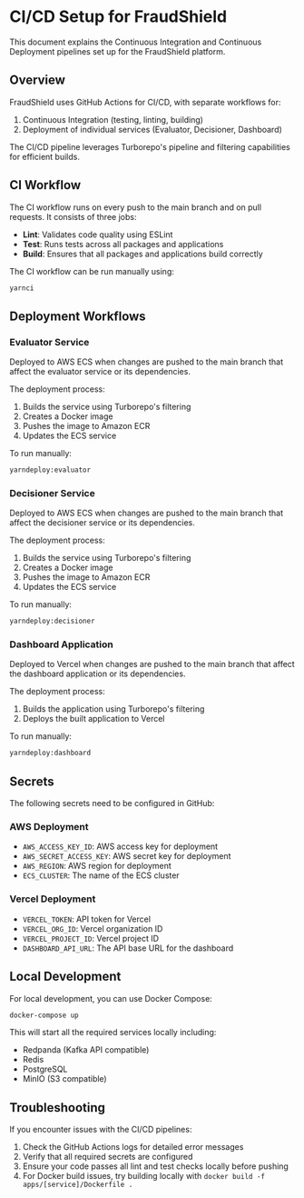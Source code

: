 # CI/CD Setup for FraudShield

This document explains the Continuous Integration and Continuous Deployment pipelines set up for the FraudShield platform.

## Overview

FraudShield uses GitHub Actions for CI/CD, with separate workflows for:

1. Continuous Integration (testing, linting, building)
2. Deployment of individual services (Evaluator, Decisioner, Dashboard)

The CI/CD pipeline leverages Turborepo's pipeline and filtering capabilities for efficient builds.

## CI Workflow

The CI workflow runs on every push to the main branch and on pull requests. It consists of three jobs:

- **Lint**: Validates code quality using ESLint
- **Test**: Runs tests across all packages and applications
- **Build**: Ensures that all packages and applications build correctly

The CI workflow can be run manually using:

```bash
yarnci
```

## Deployment Workflows

### Evaluator Service

Deployed to AWS ECS when changes are pushed to the main branch that affect the evaluator service or its dependencies.

The deployment process:
1. Builds the service using Turborepo's filtering
2. Creates a Docker image
3. Pushes the image to Amazon ECR
4. Updates the ECS service

To run manually:
```bash
yarndeploy:evaluator
```

### Decisioner Service

Deployed to AWS ECS when changes are pushed to the main branch that affect the decisioner service or its dependencies.

The deployment process:
1. Builds the service using Turborepo's filtering
2. Creates a Docker image
3. Pushes the image to Amazon ECR
4. Updates the ECS service

To run manually:
```bash
yarndeploy:decisioner
```

### Dashboard Application

Deployed to Vercel when changes are pushed to the main branch that affect the dashboard application or its dependencies.

The deployment process:
1. Builds the application using Turborepo's filtering
2. Deploys the built application to Vercel

To run manually:
```bash
yarndeploy:dashboard
```

## Secrets

The following secrets need to be configured in GitHub:

### AWS Deployment
- `AWS_ACCESS_KEY_ID`: AWS access key for deployment
- `AWS_SECRET_ACCESS_KEY`: AWS secret key for deployment
- `AWS_REGION`: AWS region for deployment
- `ECS_CLUSTER`: The name of the ECS cluster

### Vercel Deployment
- `VERCEL_TOKEN`: API token for Vercel
- `VERCEL_ORG_ID`: Vercel organization ID
- `VERCEL_PROJECT_ID`: Vercel project ID
- `DASHBOARD_API_URL`: The API base URL for the dashboard

## Local Development

For local development, you can use Docker Compose:

```bash
docker-compose up
```

This will start all the required services locally including:
- Redpanda (Kafka API compatible)
- Redis
- PostgreSQL
- MinIO (S3 compatible)

## Troubleshooting

If you encounter issues with the CI/CD pipelines:

1. Check the GitHub Actions logs for detailed error messages
2. Verify that all required secrets are configured
3. Ensure your code passes all lint and test checks locally before pushing
4. For Docker build issues, try building locally with `docker build -f apps/[service]/Dockerfile .` 